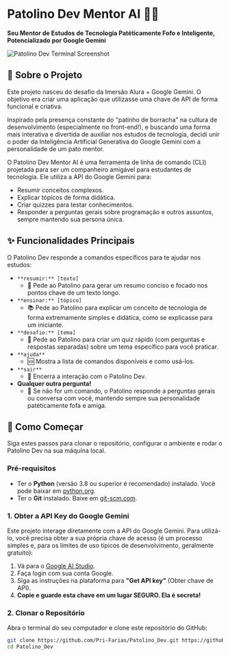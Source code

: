 # Patolino Dev Mentor AI 🚀🦆

**Seu Mentor de Estudos de Tecnologia Patéticamente Fofo e Inteligente, Potencializado por Google Gemini**


![Patolino Dev Terminal Screenshot](https://i.postimg.cc/D0Br29w9/patolinodev.png)
## 🌟 Sobre o Projeto

Este projeto nasceu do desafio da Imersão Alura + Google Gemini. O objetivo era criar uma aplicação que utilizasse uma chave de API de forma funcional e criativa.

Inspirado pela presença constante do "patinho de borracha" na cultura de desenvolvimento (especialmente no front-end!), e buscando uma forma mais interativa e divertida de auxiliar nos estudos de tecnologia, decidi unir o poder da Inteligência Artificial Generativa do Google Gemini com a personalidade de um pato mentor.

O Patolino Dev Mentor AI é uma ferramenta de linha de comando (CLI) projetada para ser um companheiro amigável para estudantes de tecnologia. Ele utiliza a API do Google Gemini para:

* Resumir conceitos complexos.
* Explicar tópicos de forma didática.
* Criar quizzes para testar conhecimentos.
* Responder a perguntas gerais sobre programação e outros assuntos, sempre mantendo sua persona única.

## ✨ Funcionalidades Principais

O Patolino Dev responde a comandos específicos para te ajudar nos estudos:

* `**resumir:** [texto]`
    * 📝 Pede ao Patolino para gerar um resumo conciso e focado nos pontos chave de um texto longo.
* `**ensinar:** [tópico]`
    * 📚 Pede ao Patolino para explicar um conceito de tecnologia de forma extremamente simples e didática, como se explicasse para um iniciante.
* `**desafio:** [tema]`
    * 🧠 Pede ao Patolino para criar um quiz rápido (com perguntas e respostas separadas) sobre um tema específico para você praticar.
* `**ajuda**`
    * 🆘 Mostra a lista de comandos disponíveis e como usá-los.
* `**sair**`
    * 👋 Encerra a interação com o Patolino Dev.
* **Qualquer outra pergunta!**
    * 💬 Se não for um comando, o Patolino responde a perguntas gerais ou conversa com você, mantendo sempre sua personalidade patéticamente fofa e amiga.

## 🚀 Como Começar

Siga estes passos para clonar o repositório, configurar o ambiente e rodar o Patolino Dev na sua máquina local.

### Pré-requisitos

* Ter o **Python** (versão 3.8 ou superior é recomendado) instalado. Você pode baixar em [python.org](https://www.python.org/downloads/).
* Ter o **Git** instalado. Baixe em [git-scm.com](https://git-scm.com/downloads).

### 1. Obter a API Key do Google Gemini

Este projeto interage diretamente com a API do Google Gemini. Para utilizá-lo, você precisa obter a sua própria chave de acesso (é um processo simples e, para os limites de uso típicos de desenvolvimento, geralmente gratuito):

1.  Vá para o [Google AI Studio](https://aistudio.google.com/).
2.  Faça login com sua conta Google.
3.  Siga as instruções na plataforma para **"Get API key"** (Obter chave de API).
4.  **Copie e guarde esta chave em um lugar SEGURO. Ela é secreta!**

### 2. Clonar o Repositório

Abra o terminal do seu computador e clone este repositório do GitHub:

```bash
git clone https://github.com/Pri-Farias/Patolino_Dev.git https://github.com/Pri-Farias/Patolino_Dev.git
cd Patolino_Dev
